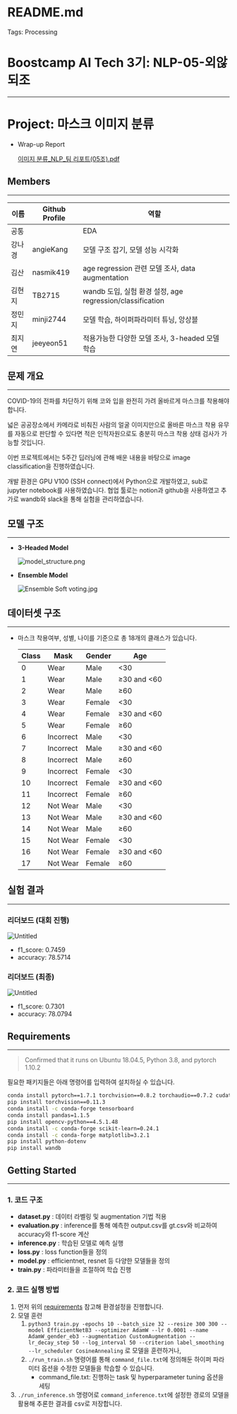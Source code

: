 # README.md

Tags: Processing

# Boostcamp AI Tech 3기: NLP-05-외않되조

---

# Project: 마스크 이미지 분류

- Wrap-up Report
    
    [이미지 분류_NLP_팀 리포트(05조).pdf]([이미지_분류_NLP_팀_리포트(05조).pdf](https://github.com/NLP05/mask-classification/files/8219660/_._NLP_._.05.pdf)
)
    

## Members

---

| 이름 | Github Profile | 역할 |
| --- | --- | --- |
| 공통 |  | EDA |
| 강나경 | angieKang | 모델 구조 잡기, 모델 성능 시각화 |
| 김산 | nasmik419 | age regression 관련 모델 조사, data augmentation |
| 김현지 | TB2715 | wandb 도입, 실험 환경 설정, age regression/classification |
| 정민지 | minji2744 | 모델 학습, 하이퍼파라미터 튜닝, 앙상블 |
| 최지연 | jeeyeon51 | 적용가능한 다양한 모델 조사, 3-headed 모델 학습 |

## 문제 개요

---

COVID-19의 전파를 차단하기 위해 코와 입을 완전히 가려 올바르게 마스크를 착용해야 합니다.

넓은 공공장소에서 카메라로 비춰진 사람의 얼굴 이미지만으로 올바른 마스크 착용 유무를 자동으로 판단할 수 있다면 적은 인적자원으로도 충분히 마스크 착용 상태 검사가 가능할 것입니다.

이번 프로젝트에서는 5주간 딥러닝에 관해 배운 내용을 바탕으로 image classification을 진행하였습니다.

개발 환경은 GPU V100 (SSH connect)에서  Python으로 개발하였고, sub로 jupyter notebook를 사용하였습니다. 
협업 툴로는 notion과 github을 사용하였고 추가로 wandb와 slack을 통해 실험을 관리하였습니다.

## 모델 구조

---

- **3-Headed Model**
    
    ![model_structure.png](![model_structure](https://user-images.githubusercontent.com/59854630/157573644-028d335b-d8bc-475f-ba04-ab4f4f4fbdba.png)
)
    

- **Ensemble Model**
    
    ![Ensemble Soft voting.jpg](![Ensemble_Soft_voting](https://user-images.githubusercontent.com/59854630/157573670-e2e5dfd0-2b98-4424-8bbe-952eb03c45f2.jpg)
)
    

## 데이터셋 구조

---

- 마스크 착용여부, 성별, 나이를 기준으로 총 18개의 클래스가 있습니다.
    
    
    | Class | Mask | Gender | Age |
    | --- | --- | --- | --- |
    | 0 | Wear | Male | <30 |
    | 1 | Wear | Male | ≥30 and <60 |
    | 2 | Wear | Male | ≥60 |
    | 3 | Wear | Female | <30 |
    | 4 | Wear | Female | ≥30 and <60 |
    | 5 | Wear | Female | ≥60 |
    | 6 | Incorrect | Male | <30 |
    | 7 | Incorrect | Male | ≥30 and <60 |
    | 8 | Incorrect | Male | ≥60 |
    | 9 | Incorrect | Female | <30 |
    | 10 | Incorrect | Female | ≥30 and <60 |
    | 11 | Incorrect | Female | ≥60 |
    | 12 | Not Wear | Male | <30 |
    | 13 | Not Wear | Male | ≥30 and <60 |
    | 14 | Not Wear | Male | ≥60 |
    | 15 | Not Wear | Female | <30 |
    | 16 | Not Wear | Female | ≥30 and <60 |
    | 17 | Not Wear | Female | ≥60 |

## 실험 결과

---

### 리더보드 (대회 진행)

![Untitled](<img width="1086" alt="Untitled" src="https://user-images.githubusercontent.com/59854630/157573738-b95159e2-e9cc-471e-a7f0-ef734143de95.png">
)

- f1_score: 0.7459
- accuracy: 78.5714

### 리더보드 (최종)

![Untitled](<img width="1089" alt="Untitled 1" src="https://user-images.githubusercontent.com/59854630/157573749-c15bbcf4-2579-4f82-bc92-46272ee76b46.png">
)

- f1_score: 0.7301
- accuracy: 78.0794

## Requirements

---

> Confirmed that it runs on Ubuntu 18.04.5, Python  3.8, and pytorch 1.10.2
> 

필요한 패키지들은 아래 명령어를 입력하여 설치하실 수 있습니다. 

```bash
conda install pytorch==1.7.1 torchvision==0.8.2 torchaudio==0.7.2 cudatoolkit=11.0 -c pytorch
pip install torchvision==0.11.3
conda install -c conda-forge tensorboard
conda install pandas=1.1.5
pip install opencv-python==4.5.1.48
conda install -c conda-forge scikit-learn=0.24.1
conda install -c conda-forge matplotlib=3.2.1
pip install python-dotenv
pip install wandb
```

## Getting Started

---

### 1. 코드 구조

- **dataset.py** : 데이터 라벨링 및 augmentation 기법 적용
- **evaluation.py** : inference를 통해 예측한 output.csv를 gt.csv와 비교하여 accuracy와 f1-score 계산
- **inference.py** : 학습된 모델로 예측 실행
- **loss.py** : loss function들을 정의
- **model.py** : efficientnet, resnet 등 다양한 모델들을 정의
- **train.py** : 파라미터들을 조절하여 학습 진행

### 2. 코드 실행 방법

1. 먼저 위의 [requirements](https://www.notion.so/README-md-8c42b02ed8f4435c9c588004b1e6d419) 참고해 환경설정을 진행합니다.
2. 모델 훈련
    1. `python3 train.py -epochs 10 --batch_size 32 --resize 300 300 --model EfficientNetB3 --optimizer AdamW --lr 0.0001 --name AdamW_gender_eb3 --augmentation CustomAugmentation --lr_decay_step 50 --log_interval 50 --criterion label_smoothing --lr_scheduler CosineAnnealing` 로 모델을 훈련하거나,
    2. `./run_train.sh` 명령어를 통해 `command_file.txt`에 정의해둔 하이퍼 파라미터 옵션을 수정한 모델들을 학습할 수 있습니다. 
        - command_file.txt: 진행하는 task 및 hyperparameter tuning 옵션을 세팅
3. `./run_inference.sh` 명령어로 `command_inference.txt`에 설정한 경로의 모델을 활용해 추론한 결과를 csv로 저장합니다.

